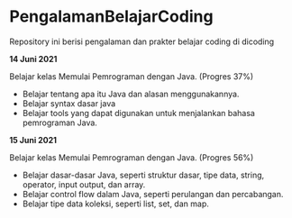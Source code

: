 # PengalamanBelajarCoding
Repository ini berisi pengalaman dan prakter belajar coding di dicoding

**14 Juni 2021**

Belajar kelas Memulai Pemrograman dengan Java. (Progres 37%)
  * Belajar tentang apa itu Java dan alasan menggunakannya.
  * Belajar syntax dasar java
  * Belajar tools yang dapat digunakan untuk menjalankan bahasa pemrograman Java.

**15 Juni 2021**

Belajar kelas Memulai Pemrograman dengan Java. (Progres 56%)
  * Belajar dasar-dasar Java, seperti struktur dasar, tipe data, string, operator, input output, dan array.
  * Belajar control flow dalam Java, seperti perulangan dan percabangan.
  * Belajar tipe data koleksi, seperti list, set, dan map.
